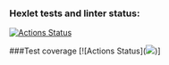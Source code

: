 ### Hexlet tests and linter status:
[![Actions Status](https://github.com/fra1m/backend-project-46/workflows/hexlet-check/badge.svg)](https://github.com/fra1m/backend-project-46/actions)

###Test coverage
[![Actions Status](<a href="https://codeclimate.com/github/fra1m/backend-project-46/test_coverage"><img 
src="https://api.codeclimate.com/v1/badges/3a6714635e684ae0a638/test_coverage" /></a>)]
